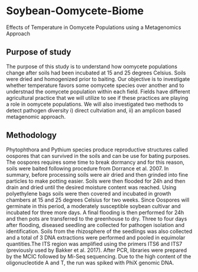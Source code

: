 # Soybean-Oomycete-Biome
Effects of Temperature in Oomycete Populations using a Metagenomics Approach

## Purpose of study
The purpose of this study is to understand how oomycete populations change after soils had been incubated at 15 and 25 degrees Celsius.   Soils were dried and homogenized prior to baiting.  Our objective is to investigate whether temperature favors some oomycete species over another and to understnad the oomycete population within each field. Fields have different agricultural practice that we will utilize to see if these practices are playing a role in oomycete populations. We will also investigated two methods to detect pathogen diversity i) direct cultviation and, ii) an amplicon based metagenomic approach.  

## Methodology
Phytophthora and Pythium species produce reproductive structures called oospores that can survived in the soils and can be use for bating purposes. The oospores requires some time to break dormancy and for this reason, soils were baited following procedure from Dorrance et al. 2007. In summary, before processing soils were air dried and then grinded into fine particles to make potting easier. Soils were then flooded for 24h and then drain and dried until the desired moisture content was reached. Using polyethylene bags soils were then covered and incubated in growth chambers at 15 and 25 degrees Celsius for two weeks. Since Oospores will germinate in this period, a moderately susceptible soybean cultivar and incubated for three more days. A final flooding is then performed for 24h and then pots are transferred to the greenhouse to dry. Three to four days after flooding, diseased seedling are collected for pathogen isolation and identification. Soils from the rhizosphere of the seedlings was also collected and a total of 3 DNA extractions were performed and pooled in equimolar quantities.The ITS region was amplified using the primers ITS6 and ITS7 (previously used by Bakker et al. 2017). After PCR, libraries were prepared by the MCIC followed by Mi-Seq sequencing. Due to the high content of the oligonucleotide A and T, the run was spiked with PhiX genomic DNA. 



 
